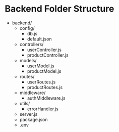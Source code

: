 # Backend Folder Structure

- backend/
  - config/
    - db.js
    - default.json
  - controllers/
    - userController.js
    - productController.js
  - models/
    - userModel.js
    - productModel.js
  - routes/
    - userRoutes.js
    - productRoutes.js
  - middleware/
    - authMiddleware.js
  - utils/
    - errorHandler.js
  - server.js
  - package.json
  - .env
